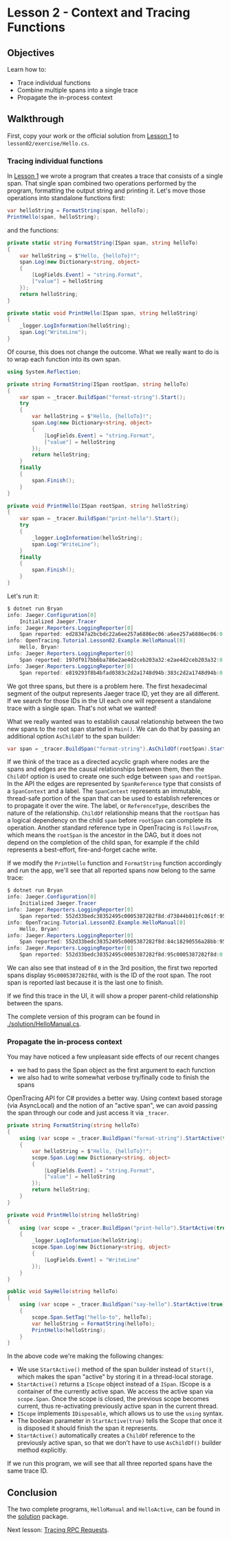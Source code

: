 # Lesson 2 - Context and Tracing Functions

## Objectives

Learn how to:

* Trace individual functions
* Combine multiple spans into a single trace
* Propagate the in-process context

## Walkthrough

First, copy your work or the official solution from [Lesson 1](../lesson01) to `lesson02/exercise/Hello.cs`.

### Tracing individual functions

In [Lesson 1](../lesson01) we wrote a program that creates a trace that consists of a single span.
That single span combined two operations performed by the program, formatting the output string
and printing it. Let's move those operations into standalone functions first:

```csharp
var helloString = FormatString(span, helloTo);
PrintHello(span, helloString);
```

and the functions:

```csharp
private static string FormatString(ISpan span, string helloTo)
{
    var helloString = $"Hello, {helloTo}!";
    span.Log(new Dictionary<string, object>
    {
        [LogFields.Event] = "string.Format",
        ["value"] = helloString
    });
    return helloString;
}

private static void PrintHello(ISpan span, string helloString)
{
    _logger.LogInformation(helloString);
    span.Log("WriteLine");
}
```

Of course, this does not change the outcome. What we really want to do is to wrap each function into its own span.

```csharp
using System.Reflection;

private string FormatString(ISpan rootSpan, string helloTo)
{
    var span = _tracer.BuildSpan("format-string").Start();
    try
    {
        var helloString = $"Hello, {helloTo}!";
        span.Log(new Dictionary<string, object>
        {
            [LogFields.Event] = "string.Format",
            ["value"] = helloString
        });
        return helloString;
    }
    finally
    {
        span.Finish();
    }
}

private void PrintHello(ISpan rootSpan, string helloString)
{
    var span = _tracer.BuildSpan("print-hello").Start();
    try
    {
        _logger.LogInformation(helloString);
        span.Log("WriteLine");
    }
    finally
    {
        span.Finish();
    }
}
```

Let's run it:

```powershell
$ dotnet run Bryan
info: Jaeger.Configuration[0]
	Initialized Jaeger.Tracer
info: Jaeger.Reporters.LoggingReporter[0]
	Span reported: ed28347a2bcbdc22a6ee257a6886ec06:a6ee257a6886ec06:0:1 - format-string
info: OpenTracing.Tutorial.Lesson02.Example.HelloManual[0]
	Hello, Bryan!
info: Jaeger.Reporters.LoggingReporter[0]
	Span reported: 197df917bb6ba786e2ae4d2ceb203a32:e2ae4d2ceb203a32:0:1 - print-hello
info: Jaeger.Reporters.LoggingReporter[0]
	Span reported: e819293f8b4bfad0383c2d2a1748d94b:383c2d2a1748d94b:0:1 - say-hello
```

We got three spans, but there is a problem here. The first hexadecimal segment of the output represents Jaeger trace ID, yet 
they are all different. If we search for those IDs in the UI each one will represent a standalone trace with a single 
span. That's not what we wanted!

What we really wanted was to establish causal relationship between the two new spans to the root
span started in `Main()`. We can do that by passing an additional option `AsChildOf` to the span builder:

```csharp
var span = _tracer.BuildSpan("format-string").AsChildOf(rootSpan).Start();
```

If we think of the trace as a directed acyclic graph where nodes are the spans and edges are
the causal relationships between them, then the `ChildOf` option is used to create one such
edge between `span` and `rootSpan`. In the API the edges are represented by `SpanReference` type
that consists of a `SpanContext` and a label. The `SpanContext` represents an immutable, thread-safe
portion of the span that can be used to establish references or to propagate it over the wire.
The label, or `ReferenceType`, describes the nature of the relationship. `ChildOf` relationship
means that the `rootSpan` has a logical dependency on the child `span` before `rootSpan` can
complete its operation. Another standard reference type in OpenTracing is `FollowsFrom`, which
means the `rootSpan` is the ancestor in the DAG, but it does not depend on the completion of the
child span, for example if the child represents a best-effort, fire-and-forget cache write.

If we modify the `PrintHello` function and `FormatString` function accordingly and run the app, we'll see that 
all reported spans now belong to the same trace:

```powershell
$ dotnet run Bryan
info: Jaeger.Configuration[0]
	Initialized Jaeger.Tracer
info: Jaeger.Reporters.LoggingReporter[0]
	Span reported: 552d33bedc38352495c0005387282f8d:d73844b011fc061f:95c0005387282f8d:1 - format-string
info: OpenTracing.Tutorial.Lesson02.Example.HelloManual[0]
	Hello, Bryan!
info: Jaeger.Reporters.LoggingReporter[0]
	Span reported: 552d33bedc38352495c0005387282f8d:84c18290556a28bb:95c0005387282f8d:1 - print-hello
info: Jaeger.Reporters.LoggingReporter[0]
	Span reported: 552d33bedc38352495c0005387282f8d:95c0005387282f8d:0:1 - say-hello
```

We can also see that instead of `0` in the 3rd position, the first two reported spans display `95c0005387282f8d`, 
with is the ID of the root span. The root span is reported last because it is the last one to finish.

If we find this trace in the UI, it will show a proper parent-child relationship between the spans.

The complete version of this program can be found in [./solution/HelloManual.cs](./solution/HelloManual.cs).

### Propagate the in-process context

You may have noticed a few unpleasant side effects of our recent changes
  * we had to pass the Span object as the first argument to each function
  * we also had to write somewhat verbose try/finally code to finish the spans

OpenTracing API for C# provides a better way. Using context based storage (via AsyncLocal) and the notion of an "active span",
we can avoid passing the span through our code and just access it via `_tracer`.

```csharp
private string FormatString(string helloTo)
{
    using (var scope = _tracer.BuildSpan("format-string").StartActive(true))
    {
        var helloString = $"Hello, {helloTo}!";
        scope.Span.Log(new Dictionary<string, object>
        {
            [LogFields.Event] = "string.Format",
            ["value"] = helloString
        });
        return helloString;
    }
}

private void PrintHello(string helloString)
{
    using (var scope = _tracer.BuildSpan("print-hello").StartActive(true))
    {
        _logger.LogInformation(helloString);
        scope.Span.Log(new Dictionary<string, object>
        {
            [LogFields.Event] = "WriteLine"
        });
    }
}

public void SayHello(string helloTo)
{
    using (var scope = _tracer.BuildSpan("say-hello").StartActive(true))
    {
        scope.Span.SetTag("hello-to", helloTo);
        var helloString = FormatString(helloTo);
        PrintHello(helloString);
    }
}
```

In the above code we're making the following changes:
  * We use `StartActive()` method of the span builder instead of `Start()`,
    which makes the span "active" by storing it in a thread-local storage.
  * `StartActive()` returns a `IScope` object instead of a `ISpan`. IScope is a container of the currently
    active span. We access the active span via `scope.Span`. Once the scope is closed, the previous
    scope becomes current, thus re-activating previously active span in the current thread.
  * `IScope` implements `IDisposable`, which allows us to use the `using` syntax.
  * The boolean parameter in `StartActive(true)` tells the Scope that once it is disposed it should
    finish the span it represents.
  * `StartActive()` automatically creates a `ChildOf` reference to the previously active span, so that
    we don't have to use `AsChildOf()` builder method explicitly.

If we run this program, we will see that all three reported spans have the same trace ID.

## Conclusion

The two complete programs, `HelloManual` and `HelloActive`, can be found in the [solution](./solution) package.

Next lesson: [Tracing RPC Requests](../lesson03).
